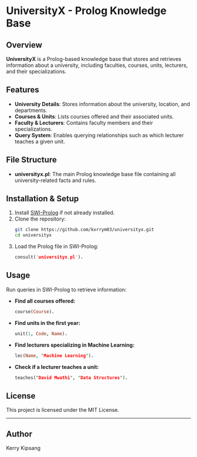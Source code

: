 # UniversityX - Prolog Knowledge Base

## Overview
**UniversityX** is a Prolog-based knowledge base that stores and retrieves information about a university, including faculties, courses, units, lecturers, and their specializations.

## Features
- **University Details**: Stores information about the university, location, and departments.
- **Courses & Units**: Lists courses offered and their associated units.
- **Faculty & Lecturers**: Contains faculty members and their specializations.
- **Query System**: Enables querying relationships such as which lecturer teaches a given unit.

## File Structure
- **universityx.pl**: The main Prolog knowledge base file containing all university-related facts and rules.

## Installation & Setup
1. Install [SWI-Prolog](https://www.swi-prolog.org/) if not already installed.
2. Clone the repository:
   ```sh
   git clone https://github.com/kxrrym03/universityx.git
   cd universityx
   ```
3. Load the Prolog file in SWI-Prolog:
   ```prolog
   consult('universityx.pl').
   ```

## Usage
Run queries in SWI-Prolog to retrieve information:
- **Find all courses offered:**
  ```prolog
  course(Course).
  ```
- **Find units in the first year:**
  ```prolog
  unit(1, Code, Name).
  ```
- **Find lecturers specializing in Machine Learning:**
  ```prolog
  lec(Name, "Machine Learning").
  ```
- **Check if a lecturer teaches a unit:**
  ```prolog
  teaches("David Mwathi", "Data Structures").
  ```

## License
This project is licensed under the MIT License.

---
## Author
Kerry Kipsang
